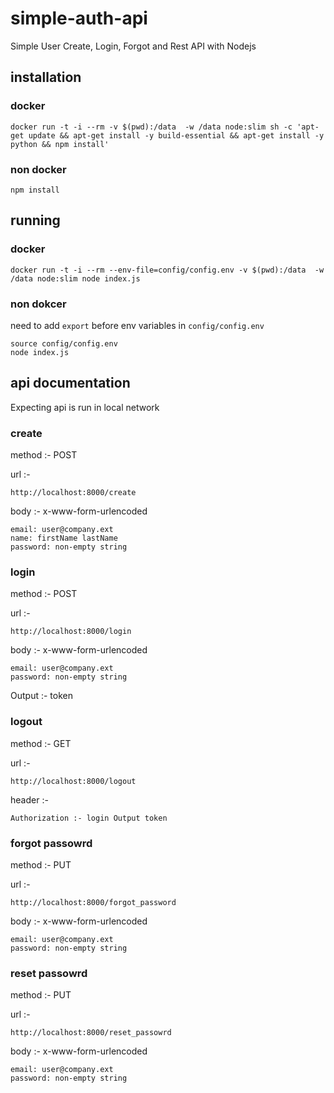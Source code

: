 # simple-auth-api
Simple User Create, Login, Forgot and Rest API with Nodejs

## installation

### docker

```
docker run -t -i --rm -v $(pwd):/data  -w /data node:slim sh -c 'apt-get update && apt-get install -y build-essential && apt-get install -y python && npm install'
```

### non docker

```
npm install
```

## running 

### docker

```
docker run -t -i --rm --env-file=config/config.env -v $(pwd):/data  -w /data node:slim node index.js
```

### non dokcer

need to add `export` before env variables in `config/config.env`

```
source config/config.env
node index.js
```

## api documentation

Expecting api is run in local network

### create

method :- POST

url :-
```
http://localhost:8000/create
```

body :-
x-www-form-urlencoded
```
email: user@company.ext
name: firstName lastName
password: non-empty string
```

### login

method :- POST

url :-
```
http://localhost:8000/login
```

body :-
x-www-form-urlencoded
```
email: user@company.ext
password: non-empty string
```

Output :- token

### logout

method :- GET

url :-
```
http://localhost:8000/logout
```

header :- 
```
Authorization :- login Output token
```
### forgot passowrd

method :- PUT

url :-
```
http://localhost:8000/forgot_password
```

body :-
x-www-form-urlencoded
```
email: user@company.ext
password: non-empty string
```

### reset passowrd

method :- PUT

url :-
```
http://localhost:8000/reset_passowrd
```

body :-
x-www-form-urlencoded
```
email: user@company.ext
password: non-empty string
```

